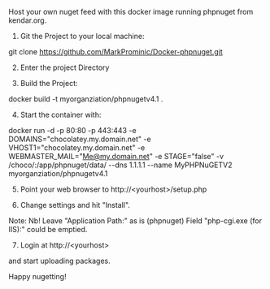 Host your own nuget feed with this docker image running phpnuget from kendar.org.

1. Git the Project to your local machine:

git clone https://github.com/MarkProminic/Docker-phpnuget.git

2. Enter the project Directory

3. Build the Project:

docker build -t myorganziation/phpnugetv4.1 .

4.  Start the container with:

docker run -d -p 80:80  -p 443:443 -e DOMAINS="chocolatey.my.domain.net" -e VHOST1="chocolatey.my.domain.net" -e WEBMASTER_MAIL="Me@my.domain.net" -e STAGE="false" -v /choco/:/app/phpnuget/data/ --dns 1.1.1.1 --name MyPHPNuGETV2 myorganziation/phpnugetv4.1

5. Point your web browser to http://\<yourhost\>/setup.php

6. Change settings and hit "Install".

Note:
Nb! Leave "Application Path:" as is (phpnuget)
Field "php-cgi.exe (for IIS):" could be emptied.

7. Login at http://\<yourhost\>

and start uploading packages.

Happy nugetting!
